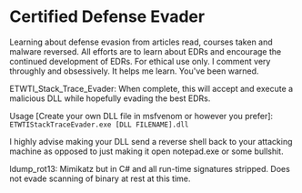 # Certified Defense Evader

Learning about defense evasion from articles read, courses taken and malware reversed.
All efforts are to learn about EDRs and encourage the continued development of EDRs.
For ethical use only.
I comment very throughly and obsessively. It helps me learn. You've been warned.

ETWTI_Stack_Trace_Evader: When complete, this will accept and execute a malicious DLL while hopefully evading the best EDRs.

Usage [Create your own DLL file in msfvenom or however you prefer]:
```ETWTIStackTraceEvader.exe [DLL FILENAME].dll```

I highly advise making your DLL send a reverse shell back to your attacking machine as opposed to just making it open notepad.exe or some bullshit.

ldump_rot13: Mimikatz but in C# and all run-time signatures stripped. Does not evade scanning of binary at rest at this time.

